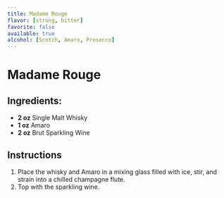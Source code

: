 ```yaml
---
title: Madame Rouge
flavor: [strong, bitter]
favorite: false
available: true
alcohol: [Scotch, Amaro, Prosecco]
---
```

# Madame Rouge

## Ingredients:
- **2 oz** Single Malt Whisky
- **1 oz** Amaro
- **2 oz** Brut Sparkling Wine

## Instructions
1. Place the whisky and Amaro in a mixing glass filled with ice, stir, and strain into a chilled champagne flute. 
2. Top with the sparkling wine.





